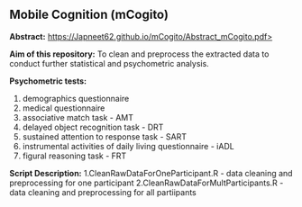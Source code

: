 ##  Mobile Cognition (mCogito) 

**Abstract:** https://Japneet62.github.io/mCogito/Abstract_mCogito.pdf>

**Aim of this repository:** To clean and preprocess the extracted data to conduct further statistical and psychometric analysis.

**Psychometric tests:**
1. demographics questionnaire
2. medical questionnaire
3. associative match task - AMT
4. delayed object recognition task - DRT
5. sustained attention to response task - SART
6. instrumental activities of daily living questionnaire - iADL 
7. figural reasoning task - FRT 
  
**Script Description:**
1.CleanRawDataForOneParticipant.R - data cleaning and preprocessing for one participant
2.CleanRawDataForMultParticipants.R - data cleaning and preprocessing for all partiipants


